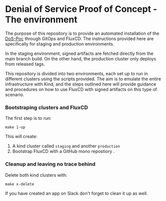 # Denial of Service Proof of Concept - The environment

The purpose of this repository is to provide an automated installation of the [DoS-Poc](https://github.com/knabben/dos-poc) through GitOps and FluxCD. The instructions provided here are specifically for staging and production environments.

In the staging environment, signed artifacts are fetched directly from the main branch build. On the other hand, the production cluster only deploys from released tags.

This repository is divided into two environments, each set up to run in different clusters using the scripts provided. The aim is to emulate the entire infrastructure with Kind, and the steps outlined here will provide guidance and procedures on how to use FluxCD with signed artifacts on this type of scenario.


### Bootstraping clusters and FluxCD

The first step is to run:

```
make 1-up
```

This will create:

1. A kind cluster called `staging` and another `production`
2. Bootstrap FluxCD with a GitHub mono repostiory .


### Cleanup and leaving no trace behind

Delete both kind clusters with:

```
make x-delete
```

If you have created an app on Slack don't forget to clean it up as well.

